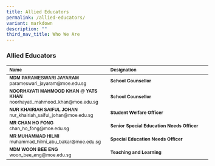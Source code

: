 ```yaml
---
title: Allied Educators
permalink: /allied-educators/
variant: markdown
description: ""
third_nav_title: Who We Are
---
```

### **Allied Educators**
<table border="0" cellpadding="0" cellspacing="0" style="width:624px">
<thead>
		<tr>
			<th scope="col" style="text-align:left; width:250px"><span style="font-size:12px"><span style="font-family:Arial,Helvetica,sans-serif">Name</span></span></th>
			<th scope="col" style="text-align:left; width:250px"><span style="font-size:12px"><span style="font-family:Arial,Helvetica,sans-serif">Designation</span></span></th>
		</tr>
	</thead>
<tbody>
		<tr>
			<td style="width:250px"><span style="font-size:12px"><span style="font-family:Arial,Helvetica,sans-serif"><strong>MDM PARAMESWARI JAYARAM</strong></span><br>parameswari_jayaram@moe.edu.sg<br></span></td>
			<td style="width:250px"><span style="font-size:12px"><strong>School Counsellor</strong></span></td>
</tr>
<tr>
			<td style="width:250px"><span style="font-size:12px"><span style="font-family:Arial,Helvetica,sans-serif"><strong>NOORHAYATI MAHMOOD KHAN @ YATS KHAN</strong></span><br>noorhayati_mahmood_khan@moe.edu.sg<br></span></td>
			<td style="width:250px"><span style="font-size:12px"><strong>School Counsellor</strong></span></td>
</tr>
			<tr>
			<td style="width:250px"><span style="font-size:12px"><span style="font-family:Arial,Helvetica,sans-serif"><strong>NUR KHAIRIAH SAIFUL JOHAN</strong></span><br>nur_khairiah_saiful_johan@moe.edu.sg<br></span></td>
			<td style="width:250px"><span style="font-size:12px"><strong>Student Welfare Officer</strong></span></td>
</tr>
			<tr><td style="width:250px"><span style="font-size:12px"><span style="font-family:Arial,Helvetica,sans-serif"><strong>MR CHAN HO FONG</strong></span><br>chan_ho_fong@moe.edu.sg<br></span></td>
			<td style="width:250px"><span style="font-size:12px"><strong>Senior Special Education Needs Officer</strong></span></td>
</tr>
			<tr>
<td style="width:250px"><span style="font-size:12px"><span style="font-family:Arial,Helvetica,sans-serif"><strong>MR MUHAMMAD HILMI</strong></span><br>muhammad_hilmi_abu_bakar@moe.edu.sg<br></span></td>
			<td style="width:250px"><span style="font-size:12px"><strong>Special Education  
Needs Officer</strong></span></td>
</tr>
			<tr>
				</tr><tr>
			<td style="width:250px"><span style="font-size:12px"><span style="font-family:Arial,Helvetica,sans-serif"><strong>MDM WOON BEE ENG</strong></span><br>woon_bee_eng@moe.edu.sg<br></span></td>
			<td style="width:250px"><span style="font-size:12px"><strong>Teaching and Learning</strong></span></td>
</tr>
			<tr>
		</tr>
	</tbody>
</table>
<p>&nbsp;</p>